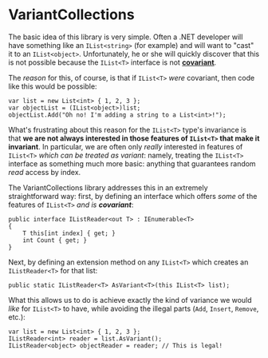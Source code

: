 # VariantCollections

The basic idea of this library is very simple. Often a .NET developer will have something like an
`IList<string>` (for example) and will want to "cast" it to an `IList<object>`. Unfortunately, he
or she will quickly discover that this is not possible because the `IList<T>` interface is not
[**covariant**](http://msdn.microsoft.com/en-us/library/dd799517.aspx).

The *reason* for this, of course, is that if `IList<T>` *were* covariant, then code like this would
be possible:

	var list = new List<int> { 1, 2, 3 };
	var objectList = (IList<object>)list;
	objectList.Add("Oh no! I'm adding a string to a List<int>!");

What's frustrating about this reason for the `IList<T>` type's invariance is that **we are not
always interested in those features of `IList<T>` that make it invariant**. In particular, we are
often only *really* interested in features of `IList<T>` *which can be treated as variant*: namely,
treating the `IList<T>` interface as something much more basic: anything that guarantees random
*read* access by index.

The VariantCollections library addresses this in an extremely straightforward way: first, by
defining an interface which offers *some* of the features of `IList<T>` *and is **covariant***:

	public interface IListReader<out T> : IEnumerable<T>
	{
		T this[int index] { get; }
		int Count { get; }
	}

Next, by defining an extension method on any `IList<T>` which creates an
`IListReader<T>` for that list:

	public static IListReader<T> AsVariant<T>(this IList<T> list);

What this allows us to do is achieve exactly the kind of variance we would *like* for `IList<T>` to
have, while avoiding the illegal parts (`Add`, `Insert`, `Remove`, etc.):

	var list = new List<int> { 1, 2, 3 };
	IListReader<int> reader = list.AsVariant();
	IListReader<object> objectReader = reader; // This is legal!